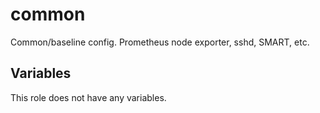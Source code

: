 # common

Common/baseline config. Prometheus node exporter, sshd, SMART, etc.
## Variables
This role does not have any variables.

